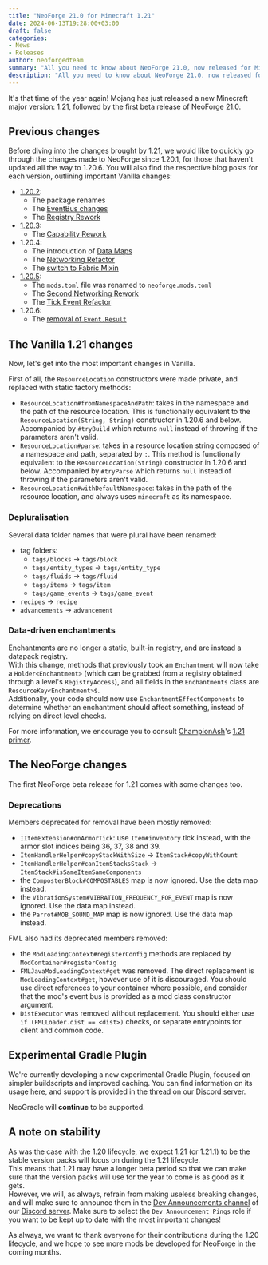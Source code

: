 ```yaml
---
title: "NeoForge 21.0 for Minecraft 1.21"
date: 2024-06-13T19:28:00+03:00
draft: false
categories:
- News
- Releases
author: neoforgedteam
summary: "All you need to know about NeoForge 21.0, now released for Minecraft 1.21."
description: "All you need to know about NeoForge 21.0, now released for Minecraft 1.21."
---
```


It's that time of the year again! Mojang has just released a new Minecraft major version: 1.21, followed by the first beta release of NeoForge 21.0.

## Previous changes
Before diving into the changes brought by 1.21, we would like to quickly go through the changes made to NeoForge since 1.20.1, for those that haven't updated all the way to 1.20.6. You will also find the respective blog posts for each version, outlining important Vanilla changes:

- [1.20.2](20.2release.md):
  - The package renames
  - The [EventBus changes](20.2eventbus-changes.md)
  - The [Registry Rework](20.2registry-rework.md)
- [1.20.3](20.3release.md):
  - The [Capability Rework](20.3capability-rework.md)
- 1.20.4:
  - The introduction of [Data Maps](https://github.com/neoforged/NeoForge/pull/519)
  - The [Networking Refactor](20.4networking-refactor.md)
  - The [switch to Fabric Mixin](https://github.com/neoforged/FancyModLoader/pull/94)
- [1.20.5](20.5release.md):
  - The `mods.toml` file was renamed to `neoforge.mods.toml`
  - The [Second Networking Rework](20.5release/#network-api-rework)
  - The [Tick Event Refactor](https://github.com/neoforged/NeoForge/pull/542)
- 1.20.6:
  - The [removal of `Event.Result`](https://github.com/neoforged/NeoForge/pull/588)

## The Vanilla 1.21 changes
Now, let's get into the most important changes in Vanilla.  

First of all, the `ResourceLocation` constructors were made private, and replaced with static factory methods:
- `ResourceLocation#fromNamespaceAndPath`: takes in the namespace and the path of the resource location. This is functionally equivalent to the `ResourceLocation(String, String)` constructor in 1.20.6 and below. Accompanied by `#tryBuild` which returns `null` instead of throwing if the parameters aren't valid.
- `ResourceLocation#parse`: takes in a resource location string composed of a namespace and path, separated by `:`. This method is functionally equivalent to the `ResourceLocation(String)` constructor in 1.20.6 and below. Accompanied by `#tryParse` which returns `null` instead of throwing if the parameters aren't valid.
- `ResourceLocation#withDefaultNamespace`: takes in the path of the resource location, and always uses `minecraft` as its namespace.

### Depluralisation
Several data folder names that were plural have been renamed:
- tag folders:
    - `tags/blocks` -> `tags/block`
    - `tags/entity_types` -> `tags/entity_type`
    - `tags/fluids` -> `tags/fluid`
    - `tags/items` -> `tags/item`
    - `tags/game_events` -> `tags/game_event`
- `recipes` -> `recipe`
- `advancements` -> `advancement`

### Data-driven enchantments
Enchantments are no longer a static, built-in registry, and are instead a datapack registry.  
With this change, methods that previously took an `Enchantment` will now take a `Holder<Enchantment>` (which can be grabbed from a registry obtained through a level's `RegistryAccess`), and all fields in the `Enchantments` class are `ResourceKey<Enchantment>`s.  
Additionally, your code should now use `EnchantmentEffectComponents` to determine whether an enchantment should affect something, instead of relying on direct level checks.

For more information, we encourage you to consult [ChampionAsh](https://github.com/ChampionAsh5357)'s [1.21 primer](https://gist.github.com/ChampionAsh5357/d895a7b1a34341e19c80870720f9880f).
## The NeoForge changes
The first NeoForge beta release for 1.21 comes with some changes too.

### Deprecations
Members deprecated for removal have been mostly removed:
- `IItemExtension#onArmorTick`: use `Item#inventory` tick instead, with the armor slot indices being 36, 37, 38 and 39.
- `ItemHandlerHelper#copyStackWithSize` -> `ItemStack#copyWithCount`
- `ItemHandlerHelper#canItemStacksStack` -> `ItemStack#isSameItemSameComponents`
- the `ComposterBlock#COMPOSTABLES` map is now ignored. Use the data map instead.
- the `VibrationSystem#VIBRATION_FREQUENCY_FOR_EVENT` map is now ignored. Use the data map instead.
- the `Parrot#MOB_SOUND_MAP` map is now ignored. Use the data map instead.

FML also had its deprecated members removed:
- the `ModLoadingContext#registerConfig` methods are replaced by `ModContainer#registerConfig`
- `FMLJavaModLoadingContext#get` was removed. The direct replacement is `ModLoadingContext#get`, however use of it is discouraged. You should use direct references to your container where possible, and consider that the mod's event bus is provided as a mod class constructor argument.
- `DistExecutor` was removed without replacement. You should either use `if (FMLLoader.dist == <dist>)` checks, or separate entrypoints for client and common code.

## Experimental Gradle Plugin
We're currently developing a new experimental Gradle Plugin, focused on simpler buildscripts and improved caching. You can find information on its usage [here](https://github.com/NeoForged/ModDevGradle), and support is provided in the [thread](https://discord.com/channels/313125603924639766/1239579489617580072) on our [Discord server](https://discord.neoforged.net).  

NeoGradle will **continue** to be supported.

## A note on stability
As was the case with the 1.20 lifecycle, we expect 1.21 (or 1.21.1) to be the stable version packs will focus on during the 1.21 lifecycle.  
This means that 1.21 may have a longer beta period so that we can make sure that the version packs will use for the year to come is as good as it gets.  
However, we will, as always, refrain from making useless breaking changes, and will make sure to announce them in the [Dev Announcements channel](https://discord.com/channels/313125603924639766/1187738270386372740) of our [Discord server](https://discord.neoforged.net). Make sure to select the `Dev Announcement Pings` role if you want to be kept up to date with the most important changes!

As always, we want to thank everyone for their contributions during the 1.20 lifecycle, and we hope to see more mods be developed for NeoForge in the coming months.
